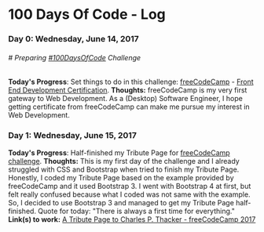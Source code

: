 # 100 Days Of Code - Log

### Day 0: Wednesday, June 14, 2017
###### # Preparing [#100DaysOfCode](https://twitter.com/hashtag/100daysofcode) Challenge
**Today's Progress**: Set things to do in this challenge: [freeCodeCamp](https://www.freecodecamp.com) - [Front End Development Certification](https://www.freecodecamp.com/map).
**Thoughts:** freeCodeCamp is my very first gateway to Web Development. As a (Desktop) Software Engineer, I hope getting certificate from freeCodeCamp can make me pursue my interest in Web Development.

### Day 1: Wednesday, June 15, 2017
**Today's Progress**: Half-finished my Tribute Page for [freeCodeCamp challenge](https://www.freecodecamp.com/challenges/build-a-tribute-page).
**Thoughts:** This is my first day of the challenge and I already struggled with CSS and Bootstrap when tried to finish my Tribute Page. Honestly, I coded my Tribute Page based on the example provided by freeCodeCamp and it used Bootstrap 3. I went with Bootstrap 4 at first, but felt really confused because what I coded was not same with the example. So, I decided to use Bootstrap 3 and managed to get my Tribute Page half-finished.
Quote for today: "There is always a first time for everything."
**Link(s) to work:** [A Tribute Page to Charles P. Thacker - freeCodeCamp 2017](https://codepen.io/e-brahim/full/owzxGe/)
